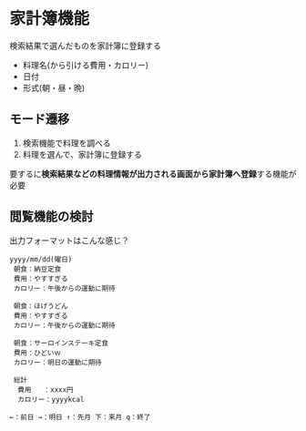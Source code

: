 # 家計簿機能

検索結果で選んだものを家計簿に登録する

- 料理名(から引ける費用・カロリー)
- 日付
- 形式(朝・昼・晩)

## モード遷移

1. 検索機能で料理を調べる
2. 料理を選んで、家計簿に登録する

要するに**検索結果などの料理情報が出力される画面から家計簿へ登録**する機能が必要



## 閲覧機能の検討

出力フォーマットはこんな感じ？

```
yyyy/mm/dd(曜日)
 朝食：納豆定食
 費用：やすすぎる
 カロリー：午後からの運動に期待
 
 朝食：ほげうどん
 費用：やすすぎる
 カロリー：午後からの運動に期待

 朝食：サーロインステーキ定食
 費用：ひどいｗ
 カロリー：明日の運動に期待
 
 総計
  費用   ：xxxx円
  カロリー：yyyykcal
  
←：前日 →：明日 ↑：先月 下：来月 q：終了
```



